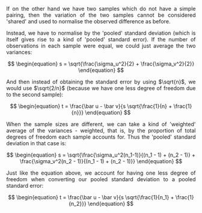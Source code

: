 <div style="text-align: justify"> 
<p>If on the other hand we have two samples which do not have a simple pairing,
then the variation of the two samples cannot be considered 'shared' and used to
normalise the observed difference as before.</p>

<p>Instead, we have to normalise by the 'pooled' standard deviation (which is
itself gives rise to a kind of 'pooled' standard error). If the number of
observations in each sample were equal, we could just average the two
variances:</p>
</div>

$$ 
\begin{equation}
s = \sqrt{\frac{\sigma_u^2}{2} + \frac{\sigma_v^2}{2}}
\end{equation}
$$

<div style="text-align: justify">
<p> And then instead of obtaining the standard error by using $\sqrt{n}$, we
would use $\sqrt{2/n}$ (because we have one less degree of freedom due to the
second sample):</p>
</div>

$$ 
\begin{equation}
t = \frac{\bar u - \bar v}{s \sqrt{\frac{1}{n} + \frac{1}{n}}}
\end{equation}
$$

<div style="text-align: justify">
<p>When the sample sizes are different, we can take a kind of 'weighted'
average of the variances - weighted, that is, by the proportion of total
degrees of freedom each sample accounts for. Thus the 'pooled' standard
deviation in that case is:</p>
</div>

$$ 
\begin{equation}
s = \sqrt{\frac{\sigma_u^2(n_1-1)}{(n_1 - 1) + (n_2 - 1)} + \frac{\sigma_v^2(n_2 - 1)}{(n_1 - 1) + (n_2 - 1)}}
\end{equation}
$$

<div style="text-align: justify">
<p>Just like the equation above, we account for having one less degree of
freedom when converting our pooled standard deviation to a pooled standard
error:</p>
</div>

$$ 
\begin{equation}
t = \frac{\bar u - \bar v}{s \sqrt{\frac{1}{n_1} + \frac{1}{n_2}}}
\end{equation}
$$

